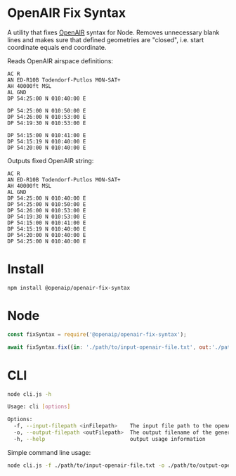 # OpenAIR Fix Syntax

A utility that fixes [OpenAIR](http://www.winpilot.com/usersguide/userairspace.asp) syntax for Node. Removes unnecessary
blank lines and makes sure that defined geometries are "closed", i.e. start coordinate equals end coordinate.

Reads OpenAIR airspace definitions:

```text
AC R
AN ED-R10B Todendorf-Putlos MON-SAT+
AH 40000ft MSL
AL GND
DP 54:25:00 N 010:40:00 E

DP 54:25:00 N 010:50:00 E
DP 54:26:00 N 010:53:00 E
DP 54:19:30 N 010:53:00 E

DP 54:15:00 N 010:41:00 E
DP 54:15:19 N 010:40:00 E
DP 54:20:00 N 010:40:00 E
```

Outputs fixed OpenAIR string:

```text
AC R
AN ED-R10B Todendorf-Putlos MON-SAT+
AH 40000ft MSL
AL GND
DP 54:25:00 N 010:40:00 E
DP 54:25:00 N 010:50:00 E
DP 54:26:00 N 010:53:00 E
DP 54:19:30 N 010:53:00 E
DP 54:15:00 N 010:41:00 E
DP 54:15:19 N 010:40:00 E
DP 54:20:00 N 010:40:00 E
DP 54:25:00 N 010:40:00 E
```

Install
=
```shell
npm install @openaip/openair-fix-syntax
```

Node
=

```javascript
const fixSyntax = require('@openaip/openair-fix-syntax');

await fixSyntax.fix({in: './path/to/input-openair-file.txt', out:'./path/to/output-openair-file.txt'});
```

CLI
=

```bash
node cli.js -h

Usage: cli [options]

Options:
  -f, --input-filepath <inFilepath>    The input file path to the openAIR file
  -o, --output-filepath <outFilepath>  The output filename of the generated fixed OpenAIR file
  -h, --help                           output usage information
```

Simple command line usage:

```bash
node cli.js -f ./path/to/input-openair-file.txt -o ./path/to/output-openair-file.txt
```

